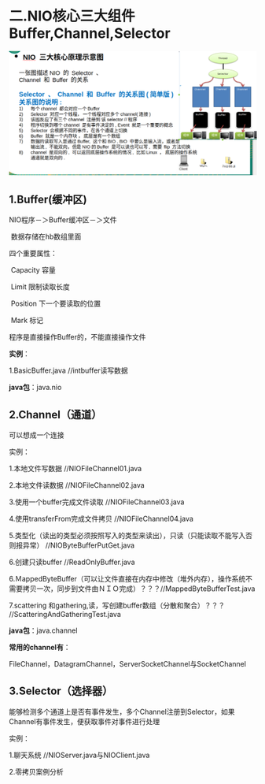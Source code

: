 # 二.NIO核心三大组件Buffer,Channel,Selector

![](img/nio-2.1.png)

## 1.Buffer(缓冲区)

NIO程序－＞Buffer缓冲区－＞文件

​	数据存储在hb数组里面

四个重要属性：

​	Capacity	容量

​	Limit	限制读取长度

​	Position	下一个要读取的位置

​	Mark	标记

程序是直接操作Buffer的，不能直接操作文件

**实例**：

1.BasicBuffer.java	//intbuffer读写数据

**java包**：java.nio

## 2.Channel（通道）

可以想成一个连接

实例：

1.本地文件写数据	//NIOFileChannel01.java

2.本地文件读数据	//NIOFileChannel02.java

3.使用一个buffer完成文件读取 	//NIOFileChannel03.java

4.使用transferFrom完成文件拷贝	//NIOFileChannel04.java

5.类型化（读出的类型必须按照写入的类型来读出），只读（只能读取不能写入否则报异常） //NIOByteBufferPutGet.java

6.创建只读buffer   //ReadOnlyBuffer.java

6.ＭappedByteBuffer（可以让文件直接在内存中修改（堆外内存），操作系统不需要拷贝一次，同步到文件由ＮＩＯ完成）？？？//MappedByteBufferTest.java

7.scattering 和gathering,读，写创建buffer数组（分散和聚合）？？？	//ScatteringAndGatheringTest.java

**java包**：java.channel

**常用的channel有**：

FileChannel，DatagramChannel，ServerSocketChannel与SocketChannel

## 3.Selector（选择器）

能够检测多个通道上是否有事件发生，多个Channel注册到Selector，如果Channel有事件发生，便获取事件对事件进行处理

实例：

1.聊天系统	//NIOServer.java与NIOClient.java

2.零拷贝案例分析

